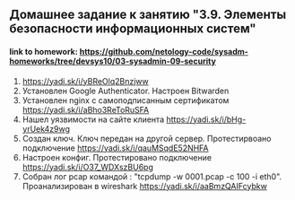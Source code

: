 ## Домашнее задание к занятию "3.9. Элементы безопасности информационных систем"
#### link to homework: https://github.com/netology-code/sysadm-homeworks/tree/devsys10/03-sysadmin-09-security

1. https://yadi.sk/i/yBReOlq2Bnzjww
2. Установлен Google Authenticator. Настроен Bitwarden
3. Установлен nginx с самоподписанным сертификатом https://yadi.sk/i/aBho3ReToRuSFA
4. Нашел уязвимости на сайте клиента https://yadi.sk/i/bHg-yrUek4z9wg
5. Создан ключ.  Ключ передан на другой сервер. Протестирвоано подключение https://yadi.sk/i/qauMSqdE52NHFA
6. Настроен конфиг. Протестировано подключение https://yadi.sk/i/O37_WDXszBU6pg
7. Собран лог pcap командой : "tcpdump -w 0001.pcap -c 100 -i eth0". Проанализирован в wireshark https://yadi.sk/i/aaBmzQAIFcybkw